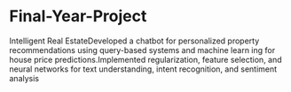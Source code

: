 # Final-Year-Project
 Intelligent Real EstateDeveloped a chatbot for personalized property recommendations using query-based systems and machine learn ing for house price predictions.Implemented regularization, feature selection, and neural networks for text  understanding, intent recognition, and sentiment analysis
